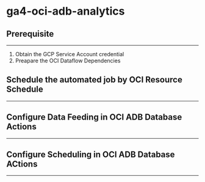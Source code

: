 # ga4-oci-adb-analytics

## Prerequisite
---
1. Obtain the GCP Service Account credential
2. Preapare the OCI Dataflow Dependencies

## Schedule the automated job by OCI Resource Schedule
---

## Configure Data Feeding in OCI ADB Database Actions
---


## Configure Scheduling in OCI ADB Database ACtions
---
